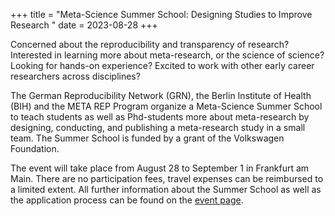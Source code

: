 +++
title = "Meta-Science Summer School: Designing Studies to Improve Research "
date = 2023-08-28
+++

Concerned about the reproducibility and transparency of research? Interested in learning more about meta-research, or the science of science? Looking for hands-on experience? Excited to work with other early career researchers across disciplines?

The German Reproducibility Network (GRN), the Berlin Institute of Health (BIH) and the META REP Program organize a Meta-Science Summer School to teach students as well as Phd-students more about meta-research by designing, conducting, and publishing a meta-research study in a small team. The Summer School is funded by a grant of the Volkswagen Foundation.

The event will take place from August 28 to September 1 in Frankfurt am Main. There are no participation fees, travel expenses can be reimbursed to a limited extent. All further information about the Summer School as well as the application process can be found on the [event page](https://www.bihealth.org/de/aktuell/meta-science-summer-school-designing-studies-to-improve-research-1).
